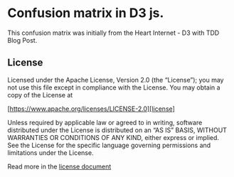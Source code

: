 # Confusion matrix in D3 js.

This confusion matrix was initially from the Heart Internet - D3 with TDD Blog Post.




## License
Licensed under the Apache License, Version 2.0 (the “License”);
you may not use this file except in compliance with the License.
You may obtain a copy of the License at

[https://www.apache.org/licenses/LICENSE-2.0][license]

Unless required by applicable law or agreed to in writing, software
distributed under the License is distributed on an “AS IS” BASIS,
WITHOUT WARRANTIES OR CONDITIONS OF ANY KIND, either express or implied.
See the License for the specific language governing permissions and
limitations under the License.

Read more in the [license document][licenseGithub]

[postURL]: https://www.heartinternet.uk/blog/create-beautiful-test-driven-data-visualisations-with-d3-js/
[heatMapImg]: https://raw.githubusercontent.com/Golodhros/heart-internet-d3-tdd/master/screenshots/some-styling.png
[licenseGithub]: https://github.com/Golodhros/heart-internet-d3-tdd/blob/master/LICENSE.md
[license]: https://www.apache.org/licenses/LICENSE-2.0
